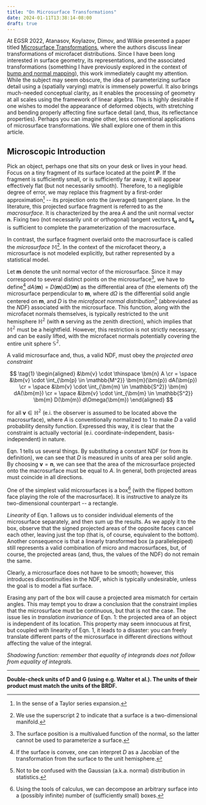 ```yaml
---
title: "On Microsurface Transformations"
date: 2024-01-11T13:38:14-08:00
draft: true
---
```


At EGSR 2022, Atanasov, Koylazov, Dimov, and Wilkie presented a paper titled [Microsurface Transformations](https://onlinelibrary.wiley.com/doi/abs/10.1111/cgf.14590), where the authors discuss linear transformations of microfacet distributions. Since I have been long interested in surface geometry, its representations, and the associated transformations (something I have previously explored in the context of [bump and normal mapping](/post/surface-gradient/)), this work immediately caught my attention. While the subject may seem obscure, the idea of parameterizing surface detail using a (spatially varying) matrix is immensely powerful. It also brings much-needed conceptual clarity, as it enables the processing of geometry at all scales using the framework of linear algebra. This is highly desirable if one wishes to model the appearance of deformed objects, with stretching and bending properly affecting fine surface detail (and, thus, its reflectance properties). Perhaps you can imagine other, less conventional applications of microsurface transformations. We shall explore one of them in this article.

<!--more-->

## Microscopic Introduction

Pick an object, perhaps one that sits on your desk or lives in your head. Focus on a tiny fragment of its surface located at the point $\bm{P}$. If the fragment is sufficiently small, or is sufficiently far away, it will appear effectively flat (but not necessarily smooth). Therefore, to a negligible degree of error, we may replace this fragment by a first-order approximation[^1] -- its projection onto the (averaged) tangent plane. In the literature, this projected surface fragment is referred to as the *macrosurface*. It is characterized by the area $A$ and the unit normal vector $\bm{n}$. Fixing two (not necessarily unit or orthogonal) tangent vectors $\bm{t_u}$ and $\bm{t_v}$ is sufficient to complete the parameterization of the macrosurface.

[^1]: In the sense of a Taylor series expansion.

In contrast, the surface fragment overlaid onto the macrosurface is called the *microsurface* $\mathbb{M}$[^2]. In the context of the microfacet theory, a microsurface is not modeled explicitly, but rather represented by a statistical model.

[^2]: We use the superscript 2 to indicate that a surface is a two-dimensional manifold.

Let $\bm{m}$ denote the unit normal vector of the microsurface. Since it may correspond to several distinct points on the microsurface[^3], we have to define[^4] $dA(\bm{m}) = D(\bm{m}) d\Omega(\bm{m})$ as the differential area of (the elements of) the microsurface perpendicular to $\bm{m}$, where $d\Omega$ is the differential solid angle centered on $\bm{m}$, and $D$ is the *microfacet normal distribution*[^5] (abbreviated as the *NDF*) associated with the microsurface. This function, along with the microfacet normals themselves, is typically restricted to the unit hemisphere $\mathbb{H^2}$ (with $\bm{n}$ serving as the zenith direction), which implies that $\mathbb{M^2}$ must be a heightfield. However, this restriction is not strictly necessary, and can be easily lifted, with the microfacet normals potentially covering the entire unit sphere $\mathbb{S^2}$.

[^3]: The surface position is a multivalued function of the normal, so the latter cannot be used to parameterize a surface.

[^4]: If the surface is convex, one can interpret $D$ as a Jacobian of the transformation from the surface to the unit hemisphere.

[^5]: Not to be confused with the Gaussian (a.k.a. normal) distribution in statistics.

A valid microsurface and, thus, a valid NDF, must obey the *projected area constraint*

$$ \tag{1}
\begin{aligned}
	&\bm{v} \cdot \thinspace \bm{n} A
	\cr = \space
	&\bm{v} \cdot \int_{\bm{p} \in \mathbb{M^2}} \bm{m}(\bm{p}) dA(\bm{p})
	\cr = \space
	&\bm{v} \cdot \int_{\bm{m} \in \mathbb{S^2}} \bm{m} dA(\bm{m})
	\cr = \space
	&\bm{v} \cdot \int_{\bm{m} \in \mathbb{S^2}} \bm{m} D(\bm{m}) d\Omega(\bm{m})
\end{aligned}
$$

for all $\bm{v} \in \mathbb{H^2}$ (e.i. the observer is assumed to be located above the macrosurface), where $A$ is conventionally normalized to 1 to make $D$ a valid probability density function. Expressed this way, it is clear that the constraint is actually vectorial (e.i. coordinate-independent, basis-independent) in nature.

Eqn. 1 tells us several things. By substituting a constant NDF (or from its definition), we can see that $D$ is measured in units of area per solid angle. By choosing $\bm{v} = \bm{n}$, we can see that the area of the microsurface projected onto the macrosurface must be equal to $A$. In general, both projected areas must coincide in all directions.

One of the simplest valid microsurfaces is a box[^6] (with the flipped bottom face playing the role of the macrosurface). It is instructive to analyze its two-dimensional counterpart -- a rectangle.

[^6]: Using the tools of calculus, we can decompose an arbitrary surface into a (possibly infinite) number of (sufficiently small) boxes.

*Linearity* of Eqn. 1 allows us to consider individual elements of the microsurface separately, and then sum up the results. As we apply it to the box, observe that the signed projected areas of the opposite faces cancel each other, leaving just the top (that is, of course, equivalent to the bottom). Another consequence is that a linearly transformed box (a parallelepiped) still represents a valid combination of micro and macrosurfaces, but, of course, the projected areas (and, thus, the values of the NDF) do not remain the same.

Clearly, a microsurface does not have to be smooth; however, this introduces discontinuities in the NDF, which is typically undesirable, unless the goal is to model a flat surface.

Erasing any part of the box will cause a projected area mismatch for certain angles. This may tempt you to draw a conclusion that the constraint implies that the microsurface must be continuous, but that is not the case. The issue lies in *translation invariance* of Eqn. 1: the projected area of an object is independent of its location. This property may seem innocuous at first, but coupled with linearity of Eqn. 1, it leads to a disaster: you can freely translate different parts of the microsurface in different directions without affecting the value of the integral.

*Shadowing function: remember that equality of integrands does not follow from equality of integrals.*

---

**Double-check units of D and G (using e.g. Walter et al.). The units of their product must match the units of the BRDF.**